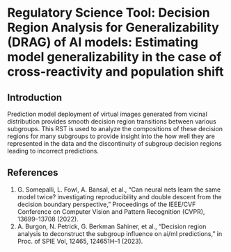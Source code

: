 # Regulatory Science Tool: Decision Region Analysis for Generalizability (DRAG) of AI models: Estimating model generalizability in the case of cross-reactivity and population shift

## Introduction
Prediction model deployment of virtual images generated from vicinal distribution provides smooth decision region transitions between various subgroups. This RST is used to analyze the compositions of these decision regions for many subgroups to provide insight into the how well they are represented in the data and the discontinuity of subgroup decision regions leading to incorrect predictions.

## References
1. G. Somepalli, L. Fowl, A. Bansal, et al., “Can neural nets learn the same model twice? investigating reproducibility and double descent from the decision boundary perspective,” Proceedings of the IEEE/CVF Conference on Computer Vision and Pattern Recognition (CVPR), 13699–13708 (2022).
2. A. Burgon, N. Petrick, G. Berkman Sahiner, et al., “Decision region analysis to deconstruct the subgroup influence on ai/ml predictions,” in Proc. of SPIE Vol, 12465, 124651H–1 (2023).
